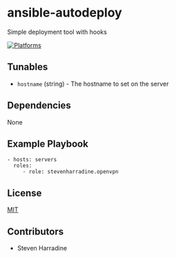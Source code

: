 # ansible-autodeploy

Simple deployment tool with hooks 

[![Platforms](http://img.shields.io/badge/platforms-ubuntu-lightgrey.svg?style=flat)](#)

Tunables
--------
* `hostname` (string) - The hostname to set on the server

Dependencies
------------
None

Example Playbook
----------------
    - hosts: servers
      roles:
         - role: stevenharradine.openvpn

License
-------
[MIT](https://tldrlegal.com/license/mit-license)

Contributors
------------
* Steven Harradine
